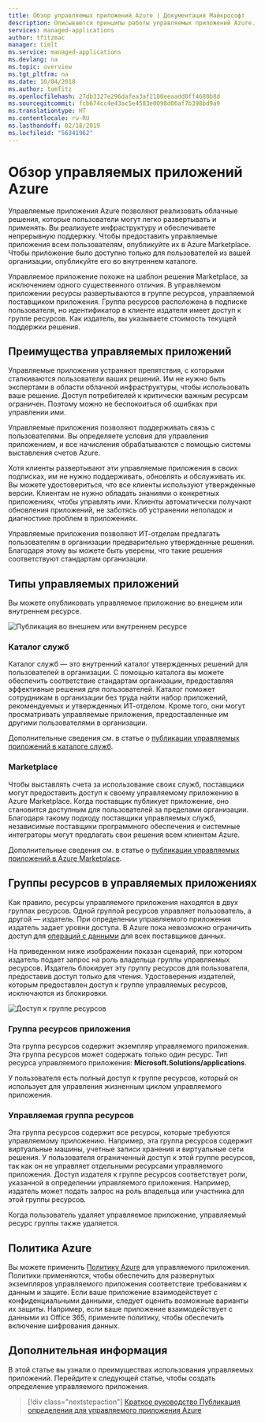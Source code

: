 ```yaml
---
title: Обзор управляемых приложений Azure | Документация Майкрософт
description: Описываются принципы работы управляемых приложений Azure.
services: managed-applications
author: tfitzmac
manager: timlt
ms.service: managed-applications
ms.devlang: na
ms.topic: overview
ms.tgt_pltfrm: na
ms.date: 10/04/2018
ms.author: tomfitz
ms.openlocfilehash: 27db3327e296dafea3af2180eeaadd0ff4680b8d
ms.sourcegitcommit: fcb674cc4e43ac5e4583e0098d06af7b398bd9a9
ms.translationtype: HT
ms.contentlocale: ru-RU
ms.lasthandoff: 02/18/2019
ms.locfileid: "56341962"
---
```

# <a name="azure-managed-applications-overview"></a>Обзор управляемых приложений Azure

Управляемые приложения Azure позволяют реализовать облачные решения, которые пользователи могут легко развертывать и применять. Вы реализуете инфраструктуру и обеспечиваете непрерывную поддержку. Чтобы предоставить управляемые приложения всем пользователям, опубликуйте их в Azure Marketplace. Чтобы приложение было доступно только для пользователей из вашей организации, опубликуйте его во внутреннем каталоге. 

Управляемое приложение похоже на шаблон решения Marketplace, за исключением одного существенного отличия. В управляемом приложении ресурсы развертываются в группе ресурсов, управляемой поставщиком приложения. Группа ресурсов расположена в подписке пользователя, но идентификатор в клиенте издателя имеет доступ к группе ресурсов. Как издатель, вы указываете стоимость текущей поддержки решения.

## <a name="advantages-of-managed-applications"></a>Преимущества управляемых приложений

Управляемые приложения устраняют препятствия, с которыми сталкиваются пользователи ваших решений. Им не нужно быть экспертами в области облачной инфраструктуры, чтобы использовать ваше решение. Доступ потребителей к критически важным ресурсам ограничен. Поэтому можно не беспокоиться об ошибках при управлении ими. 

Управляемые приложения позволяют поддерживать связь с пользователями. Вы определяете условия для управления приложением, и все начисления обрабатываются с помощью системы выставления счетов Azure.

Хотя клиенты развертывают эти управляемые приложения в своих подписках, им не нужно поддерживать, обновлять и обслуживать их. Вы можете удостовериться, что все клиенты используют утвержденные версии. Клиентам не нужно обладать знаниями о конкретных приложениях, чтобы управлять ими. Клиенты автоматически получают обновления приложений, не заботясь об устранении неполадок и диагностике проблем в приложениях. 

Управляемые приложения позволяют ИТ-отделам предлагать пользователям в организации предварительно утвержденные решения. Благодаря этому вы можете быть уверены, что такие решения соответствуют стандартам организации.

## <a name="types-of-managed-applications"></a>Типы управляемых приложений

Вы можете опубликовать управляемое приложение во внешнем или внутреннем ресурсе.

![Публикация во внешнем или внутреннем ресурсе](./media/overview/manage_app_options.png)

### <a name="service-catalog"></a>Каталог служб

Каталог служб — это внутренний каталог утвержденных решений для пользователей в организации. С помощью каталога вы можете обеспечить соответствие стандартам организации, предоставляя эффективные решения для пользователей. Каталог поможет сотрудникам в организации без труда найти набор приложений, рекомендуемых и утвержденных ИТ-отделом. Кроме того, они могут просматривать управляемые приложения, предоставленные им другими пользователями в организации.

Дополнительные сведения см. в статье о [публикации управляемых приложений в каталоге служб](publish-service-catalog-app.md).

### <a name="marketplace"></a>Marketplace

Чтобы выставлять счета за использование своих служб, поставщики могут предоставить доступ к своему управляемому приложению в Azure Marketplace. Когда поставщик публикует приложение, оно становится доступным для пользователей за пределами организации. Благодаря такому подходу поставщики управляемых служб, независимые поставщики программного обеспечения и системные интеграторы могут предлагать свои решения всем клиентам Azure.

Дополнительные сведения см. в статье о [публикации управляемых приложений в Azure Marketplace](publish-marketplace-app.md).

## <a name="resource-groups-for-managed-applications"></a>Группы ресурсов в управляемых приложениях

Как правило, ресурсы управляемого приложения находятся в двух группах ресурсов. Одной группой ресурсов управляет пользователь, а другой — издатель. При определении управляемого приложения издатель задает уровни доступа. В Azure пока невозможно ограничить доступ для [операций с данными](../role-based-access-control/role-definitions.md) для всех поставщиков данных.

На приведенном ниже изображении показан сценарий, при котором издатель подает запрос на роль владельца группы управляемых ресурсов. Издатель блокирует эту группу ресурсов для пользователя, предоставив доступ только для чтения. Удостоверения издателей, которым предоставлен доступ к группе управляемых ресурсов, исключаются из блокировки.

![Доступ к группе ресурсов](./media/overview/access.png)

### <a name="application-resource-group"></a>Группа ресурсов приложения

Эта группа ресурсов содержит экземпляр управляемого приложения. Эта группа ресурсов может содержать только один ресурс. Тип ресурса управляемого приложения: **Microsoft.Solutions/applications**.

У пользователя есть полный доступ к группе ресурсов, который он использует для управления жизненным циклом управляемого приложения.

### <a name="managed-resource-group"></a>Управляемая группа ресурсов

Эта группа ресурсов содержит все ресурсы, которые требуются управляемому приложению. Например, эта группа ресурсов содержит виртуальные машины, учетные записи хранения и виртуальные сети решения. У пользователя ограниченный доступ к этой группе ресурсов, так как он не управляет отдельными ресурсами управляемого приложения. Доступ издателя к группе ресурсов соответствует роли, указанной в определении управляемого приложения. Например, издатель может подать запрос на роль владельца или участника для этой группы ресурсов.

Когда пользователь удаляет управляемое приложение, управляемый ресурс группы также удаляется.

## <a name="azure-policy"></a>Политика Azure

Вы можете применить [Политику Azure](../governance/policy/overview.md) для управляемого приложения. Политики применяются, чтобы обеспечить для развернутых экземпляров управляемого приложения соответствие требованиям к данным и защите. Если ваше приложение взаимодействует с конфиденциальными данными, следует оценить возможные варианты их защиты. Например, если ваше приложение взаимодействует с данными из Office 365, примените политику, чтобы обеспечить включение шифрования данных.

## <a name="next-steps"></a>Дополнительная информация

В этой статье вы узнали о преимуществах использования управляемых приложений. Перейдите к следующей статье, чтобы создать определение управляемого приложения.

> [!div class="nextstepaction"]
> [Краткое руководство Публикация определения для управляемого приложения Azure](publish-managed-app-definition-quickstart.md)
